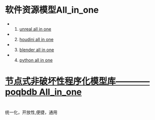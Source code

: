 # 软件资源模型All_in_one
*	1.	[unreal all in one]()
*	2.	[houdini all in one]()
*	3.	[blender all in one]()
*	4.  [python all in one]()



# [节点式非破坏性程序化模型库————poqbdb All_in_one](LearnruT/houdini_poqbdb.md)

# []()

统一化，开放性,便捷，通用
